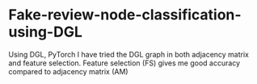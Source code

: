 # Fake-review-node-classification-using-DGL
Using DGL, PyTorch
I have tried the DGL graph in both adjacency matrix and feature selection. Feature selection (FS) gives me good accuracy compared to adjacency matrix (AM)
